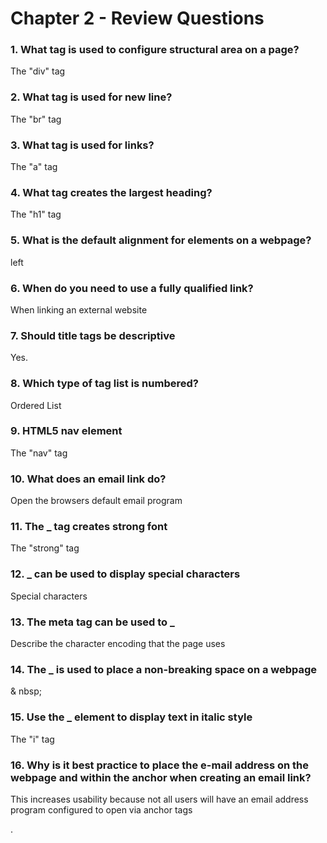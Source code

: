 # Chapter 2 - Review Questions
### 1. What tag is used to configure structural area on a page?
The "div" tag
### 2. What tag is used for new line?
The "br" tag
### 3. What tag is used for links?
The "a" tag
### 4. What tag creates the largest heading?
The "h1" tag
### 5. What is the default alignment for elements on a webpage?
left
### 6. When do you need to use a fully qualified link?
When linking an external website
### 7. Should title tags be descriptive
Yes.
### 8. Which type of tag list is numbered?
Ordered List
### 9. HTML5 nav element
The "nav" tag
### 10. What does an email link do?
Open the browsers default email program
### 11. The _ tag creates strong font
The "strong" tag
### 12. _ can be used to display special characters
Special characters
### 13. The meta tag can be used to _
Describe the character encoding that the page uses
### 14. The _ is used to place a non-breaking space on a webpage
& nbsp;
### 15. Use the _ element to display text in italic style
The "i" tag
### 16. Why is it best practice to place the e-mail address on the webpage and within the anchor when creating an email link?
This increases usability because not all users will have an email address program configured to open via anchor tags


.
